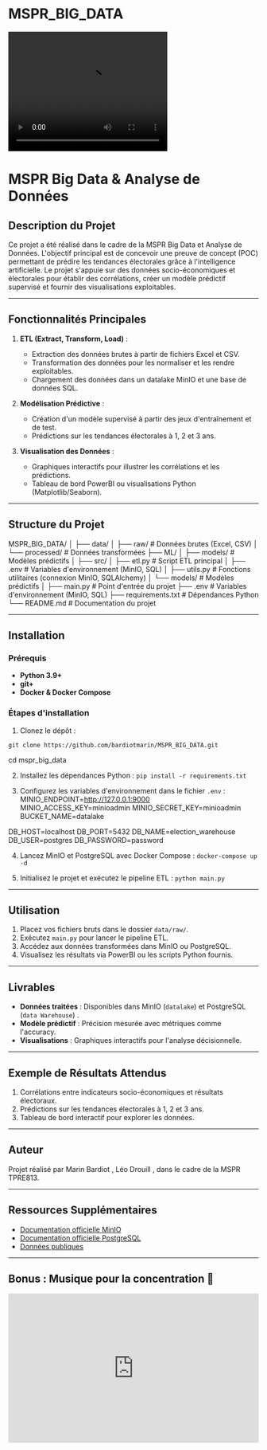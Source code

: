 # MSPR_BIG_DATA
<video width="320" height="240" controls>
  <source src="src\img\banner.mp4" type="video/mp4">
  Votre navigateur ne supporte pas la vidéo.
</video>

# MSPR Big Data & Analyse de Données

## Description du Projet

Ce projet a été réalisé dans le cadre de la MSPR Big Data et Analyse de Données. 
L'objectif principal est de concevoir une preuve de concept (POC) permettant de prédire les tendances électorales grâce à l'intelligence artificielle. 
Le projet s'appuie sur des données socio-économiques et électorales pour établir des corrélations, créer un modèle prédictif supervisé et fournir des visualisations exploitables.

---

## Fonctionnalités Principales

1. **ETL (Extract, Transform, Load)** :
   - Extraction des données brutes à partir de fichiers Excel et CSV.
   - Transformation des données pour les normaliser et les rendre exploitables.
   - Chargement des données dans un datalake MinIO et une base de données SQL.

2. **Modélisation Prédictive** :
   - Création d'un modèle supervisé à partir des jeux d'entraînement et de test.
   - Prédictions sur les tendances électorales à 1, 2 et 3 ans.

3. **Visualisation des Données** :
   - Graphiques interactifs pour illustrer les corrélations et les prédictions.
   - Tableau de bord PowerBI ou visualisations Python (Matplotlib/Seaborn).

---

## Structure du Projet

MSPR_BIG_DATA/
│
├── data/
│ ├── raw/ # Données brutes (Excel, CSV)
│ └── processed/ # Données transformées
├── ML/
│ ├── models/ # Modèles prédictifs
│
├── src/
│ ├── etl.py # Script ETL principal
│ ├── .env # Variables d'environnement (MinIO, SQL)
│ ├── utils.py # Fonctions utilitaires (connexion MinIO, SQLAlchemy)
│ └── models/ # Modèles prédictifs
│
├── main.py # Point d'entrée du projet
├── .env # Variables d'environnement (MinIO, SQL)
├── requirements.txt # Dépendances Python
└── README.md # Documentation du projet



---

## Installation

### Prérequis

- **Python 3.9+**
- **git+**
- **Docker & Docker Compose**

### Étapes d'installation

1. Clonez le dépôt :

```git clone https://github.com/bardiotmarin/MSPR_BIG_DATA.git ```

cd mspr_big_data 



2. Installez les dépendances Python :
``` pip install -r requirements.txt ```



3. Configurez les variables d'environnement dans le fichier `.env` :
MINIO_ENDPOINT=http://127.0.0.1:9000
MINIO_ACCESS_KEY=minioadmin
MINIO_SECRET_KEY=minioadmin
BUCKET_NAME=datalake

DB_HOST=localhost
DB_PORT=5432
DB_NAME=election_warehouse
DB_USER=postgres
DB_PASSWORD=password


4. Lancez MinIO et PostgreSQL avec Docker Compose :
```docker-compose up -d ```


5. Initialisez le projet et exécutez le pipeline ETL :
```python main.py```


---

## Utilisation

1. Placez vos fichiers bruts dans le dossier `data/raw/`.
2. Exécutez `main.py` pour lancer le pipeline ETL.
3. Accédez aux données transformées dans MinIO ou PostgreSQL.
4. Visualisez les résultats via PowerBI ou les scripts Python fournis.

---

## Livrables

- **Données traitées** : Disponibles dans MinIO (`datalake`) et PostgreSQL (`data Warehouse`) .
- **Modèle prédictif** : Précision mesurée avec métriques comme l'accuracy.
- **Visualisations** : Graphiques interactifs pour l'analyse décisionnelle.

---

## Exemple de Résultats Attendus

1. Corrélations entre indicateurs socio-économiques et résultats électoraux.
2. Prédictions sur les tendances électorales à 1, 2 et 3 ans.
3. Tableau de bord interactif pour explorer les données.

---

## Auteur

Projet réalisé par Marin Bardiot , Léo Drouill ,  dans le cadre de la MSPR TPRE813.

---

## Ressources Supplémentaires

- [Documentation officielle MinIO](https://docs.min.io)
- [Documentation officielle PostgreSQL](https://www.postgresql.org/docs/)
- [Données publiques](https://www.data.gouv.fr)

---

## Bonus : Musique pour la concentration 🎵

<iframe title="deezer-widget" src="https://widget.deezer.com/widget/auto/track/3059826821" width="100%" height="300" frameborder="0" allowtransparency="true" allow="encrypted-media; clipboard-write"></iframe>

